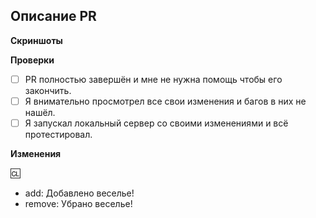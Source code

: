<!-- ЭТО ШАБЛОН ВАШЕГО PULL REQUEST. Текст между стрелками - это комментарии - они не будут видны в PR. -->

## Описание PR
<!-- Ниже опишите ваш Pull Request. Что он изменяет? На что еще это может повлиять? Постарайтесь описать все внесённые вами изменения! -->

**Скриншоты**
<!-- Если приемлемо, добавьте скриншоты для демонстрации вашего PR. Если ваш PR представляет собой визуальное изменение, добавьте
скриншоты, иначе он может быть закрыт. -->

**Проверки**
<!-- Выполнение всех следующих действий, если это приемлемо для вида изменений сильно ускорит разбор вашего PR -->
- [ ] PR полностью завершён и мне не нужна помощь чтобы его закончить.
- [ ] Я внимательно просмотрел все свои изменения и багов в них не нашёл.
- [ ] Я запускал локальный сервер со своими изменениями и всё протестировал.

**Изменения**
<!--
Здесь вы можете написать список изменений, который будет автоматически добавлен в игру, когда ваш PR будет принят
Поддерживается 4 типа значков: `add`, `remove`, `tweak`, `fix`. Выбрать правильные не должно составить для вас труда.

Вы можете указать своё имя после символа :cl: именно оно будет отображаться в журнале изменений (иначе будет использоваться ваше имя на GitHub)
Например: `:cl: Morty`

В журнал изменений следует помещать только то, что действительно важно игрокам. Вещи вроде "Рефакторинг системы X" не должны быть в журнале изменений.

В списке изменений тип значка не является часть предложения, поэтому явно указывайте - `Добавлен`, `Удалён`, `Изменён`.
плохо: - add: Новый инструмент для инженеров
хорошо: - add: Добавлен новый инструмент для инженеров
-->

:cl:
- add: Добавлено веселье!
- remove: Убрано веселье!
